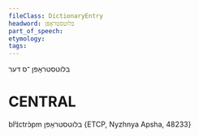```yaml
---
fileClass: DictionaryEntry
headword: בלוטסטראָפּן
part_of_speech: 
etymology: 
tags: 
---
```

בלוטסטראָפּן
־ס
דער

CENTRAL
========

blʲɪ́ctrɔ̀pm בלוטסטראָפּן {ETCP, Nyzhnya Apsha, 48233}

